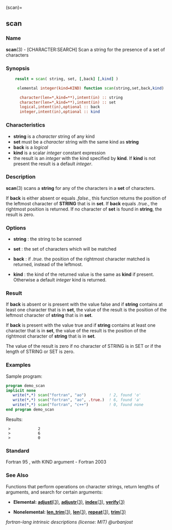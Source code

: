 (scan)=
## scan

### **Name**

**scan**(3) - \[CHARACTER:SEARCH\] Scan a string for the presence of a set of characters

### **Synopsis**

```fortran
    result = scan( string, set, [,back] [,kind] )
```

```fortran
     elemental integer(kind=KIND) function scan(string,set,back,kind)

      character(len=*,kind=**),intent(in) :: string
      character(len=*,kind=**),intent(in) :: set
      logical,intent(in),optional :: back
      integer,intent(in),optional :: kind
```

### **Characteristics**

- **string** is a _character_ string of any kind
- **set** must be a _character_ string with the same kind as **string**
- **back** is a _logical_
- **kind** is a scalar _integer_ constant expression
- the result is an _integer_ with the kind specified by **kind**. If
  **kind** is not present the result is a default _integer_.

### **Description**

**scan**(3) scans a **string** for any of the characters in a **set**
of characters.

If **back** is either absent or equals _.false._, this function
returns the position of the leftmost character of **STRING** that is
in **set**. If **back** equals _.true._, the rightmost position is
returned. If no character of **set** is found in **string**, the result
is zero.

### **Options**

- **string**
  : the string to be scanned

- **set**
  : the set of characters which will be matched

- **back**
  : if _.true._ the position of the rightmost character matched is
  returned, instead of the leftmost.

- **kind**
  : the kind of the returned value is the same as **kind** if
  present. Otherwise a default _integer_ kind is returned.

### **Result**

If **back** is absent or is present with the value false and if
**string** contains at least one character that is in **set**, the value
of the result is the position of the leftmost character of **string**
that is in **set**.

If **back** is present with the value true and if **string** contains at
least one character that is in **set**, the value of the result is the
position of the rightmost character of **string** that is in **set**.

The value of the result is zero if no character of STRING is in SET
or if the length of STRING or SET is zero.

### **Examples**

Sample program:

```fortran
program demo_scan
implicit none
   write(*,*) scan("fortran", "ao")          ! 2, found 'o'
   write(*,*) scan("fortran", "ao", .true.)  ! 6, found 'a'
   write(*,*) scan("fortran", "c++")         ! 0, found none
end program demo_scan
```

Results:

```text
 >            2
 >            6
 >            0
```

### **Standard**

Fortran 95 , with KIND argument - Fortran 2003

### **See Also**

Functions that perform operations on character strings, return lengths
of arguments, and search for certain arguments:

- **Elemental:**
  [**adjustl**(3)](#adjustl), [**adjustr**(3)](#adjustr), [**index**(3)](#index),
  [**verify**(3)](#verify)

- **Nonelemental:**
  [**len_trim**(3)](#len_trim),
  [**len**(3)](#len),
  [**repeat**(3)](#repeat), [**trim**(3)](#trim)

_fortran-lang intrinsic descriptions (license: MIT) \@urbanjost_
